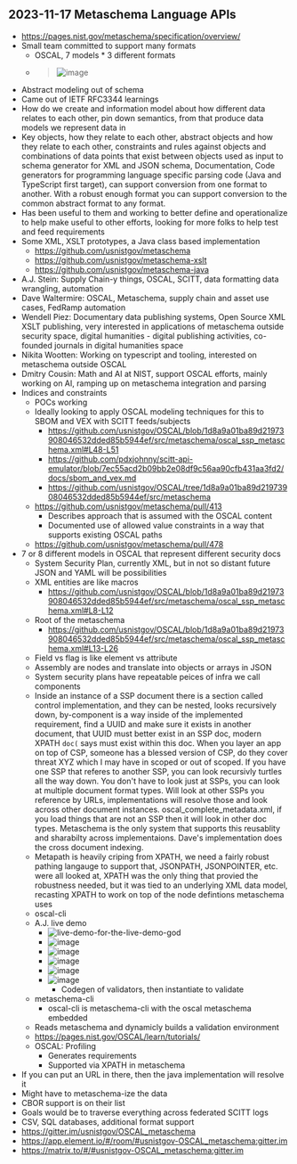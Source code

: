 ## 2023-11-17 Metaschema Language APIs

- https://pages.nist.gov/metaschema/specification/overview/
- Small team committed to support many formats
  - OSCAL, 7 models * 3 different formats
  - > ![image](https://github.com/intel/dffml/assets/5950433/eec830a8-aa5f-4df3-8421-429823855680)
- Abstract modeling out of schema
- Came out of IETF RFC3344 learnings
- How do we create and information model about how different data relates to each other, pin down semantics, from that produce data models we represent data in
- Key objects, how they relate to each other, abstract objects and how they relate to each other, constraints and rules against objects and combinations of data points that exist between objects used as input to schema generator for XML and JSON schema, Documentation, Code generators for programming language specific parsing code (Java and TypeScript first target), can support conversion from one format to another. With a robust enough format you can support conversion to the common abstract format to any format.
- Has been useful to them and working to better define and operationalize to help make useful to other efforts, looking for more folks to help test and feed requirements
- Some XML, XSLT prototypes, a Java class based implementation
  - https://github.com/usnistgov/metaschema
  - https://github.com/usnistgov/metaschema-xslt
  - https://github.com/usnistgov/metaschema-java
- A.J. Stein: Supply Chain-y things, OSCAL, SCITT, data formatting data wrangling, automation
- Dave Waltermire: OSCAL, Metaschema, supply chain and asset use cases, FedRamp automation
- Wendell Piez: Documentary data publishing systems, Open Source XML XSLT publishing, very interested in applications of metaschema outside security space, digital humanities - digital publishing activities, co-founded journals in digital humanities space
- Nikita Wootten: Working on typescript and tooling, interested on metaschema outside OSCAL
- Dmitry Cousin: Math and AI at NIST, support OSCAL efforts, mainly working on AI, ramping up on metaschema integration and parsing
- Indices and constraints
  - POCs working
  - Ideally looking to apply OSCAL modeling techniques for this to SBOM and VEX with SCITT feeds/subjects
    - https://github.com/usnistgov/OSCAL/blob/1d8a9a01ba89d21973908046532dded85b5944ef/src/metaschema/oscal_ssp_metaschema.xml#L48-L51
    - https://github.com/pdxjohnny/scitt-api-emulator/blob/7ec55acd2b09bb2e08df9c56aa90cfb431aa3fd2/docs/sbom_and_vex.md
    - https://github.com/usnistgov/OSCAL/tree/1d8a9a01ba89d21973908046532dded85b5944ef/src/metaschema
  - https://github.com/usnistgov/metaschema/pull/413
    - Describes approach that is assumed with the OSCAL content
    - Documented use of allowed value constraints in a way that supports existing OSCAL paths
  - https://github.com/usnistgov/metaschema/pull/478
- 7 or 8 different models in OSCAL that represent different security docs
  - System Security Plan, currently XML, but in not so distant future JSON and YAML will be possibilities
  - XML entities are like macros
    - https://github.com/usnistgov/OSCAL/blob/1d8a9a01ba89d21973908046532dded85b5944ef/src/metaschema/oscal_ssp_metaschema.xml#L8-L12
  - Root of the metaschema
    - https://github.com/usnistgov/OSCAL/blob/1d8a9a01ba89d21973908046532dded85b5944ef/src/metaschema/oscal_ssp_metaschema.xml#L13-L26
  - Field vs flag is like element vs attribute
  - Assembly are nodes and translate into objects or arrays in JSON
  - System security plans have repeatable peices of infra we call components
  - Inside an instance of a SSP document there is a section called control implementation, and they can be nested, looks recursively down, by-component is a way inside of the implemented requirement, find a UUID and make sure it exists in another document, that UUID must better exist in an SSP doc, modern XPATH `doc(` says must exist within this doc. When you layer an app on top of CSP, someone has a blessed version of CSP, do they cover threat XYZ which I may have in scoped or out of scoped. If you have one SSP that referes to another SSP, you can look recursivly turtles all the way down. You don't have to look just at SSPs, you can look at multiple document format types. Will look at other SSPs you reference by URLs, implementations will resolve those and look across other document instances. oscal_complete_metadata.xml, if you load things that are not an SSP then it will look in other doc types. Metaschema is the only system that supports this reusablity and sharabilty across implementaions. Dave's implementation does the cross document indexing.
  - Metapath is heavily criping from XPATH, we need a fairly robust pathing langauge to support that, JSONPATH, JSONPOINTER, etc. were all looked at, XPATH was the only thing that provied the robustness needed, but it was tied to an underlying XML data model, recasting XPATH to work on top of the node defintions metaschema uses
  - oscal-cli
  - A.J. live demo
    - ![live-demo-for-the-live-demo-god](https://user-images.githubusercontent.com/5950433/226699339-45b82b38-a7fc-4f2f-a858-e52ee5a6983d.png)
    - ![image](https://github.com/intel/dffml/assets/5950433/942ecf6b-c263-40ff-a625-bc72d5c60764)
    - ![image](https://github.com/intel/dffml/assets/5950433/64fc6d0f-f051-4b71-a51a-c7a034cd1c18)
    - ![image](https://github.com/intel/dffml/assets/5950433/564e3eca-1ede-450b-b76b-605335161607)
    - ![image](https://github.com/intel/dffml/assets/5950433/edef5bff-9144-40ef-83e0-b040b075ba60)
    - ![image](https://github.com/intel/dffml/assets/5950433/ebc0c0d0-0695-46d8-841f-6fab2249b906)
      - Codegen of validators, then instantiate to validate
  - metaschema-cli
    - oscal-cli is metaschema-cli with the oscal metaschema embedded
  - Reads metaschema and dynamicly builds a validation environment
  - https://pages.nist.gov/OSCAL/learn/tutorials/
  - OSCAL: Profiling
    - Generates requirements
    - Supported via XPATH in metaschema
- If you can put an URL in there, then the java implementation will resolve it
- Might have to metaschema-ize the data
- CBOR support is on their list
- Goals would be to traverse everything across federated SCITT logs
- CSV, SQL databases, additional format support
- https://gitter.im/usnistgov/OSCAL_metaschema
- https://app.element.io/#/room/#usnistgov-OSCAL_metaschema:gitter.im
- https://matrix.to/#/#usnistgov-OSCAL_metaschema:gitter.im